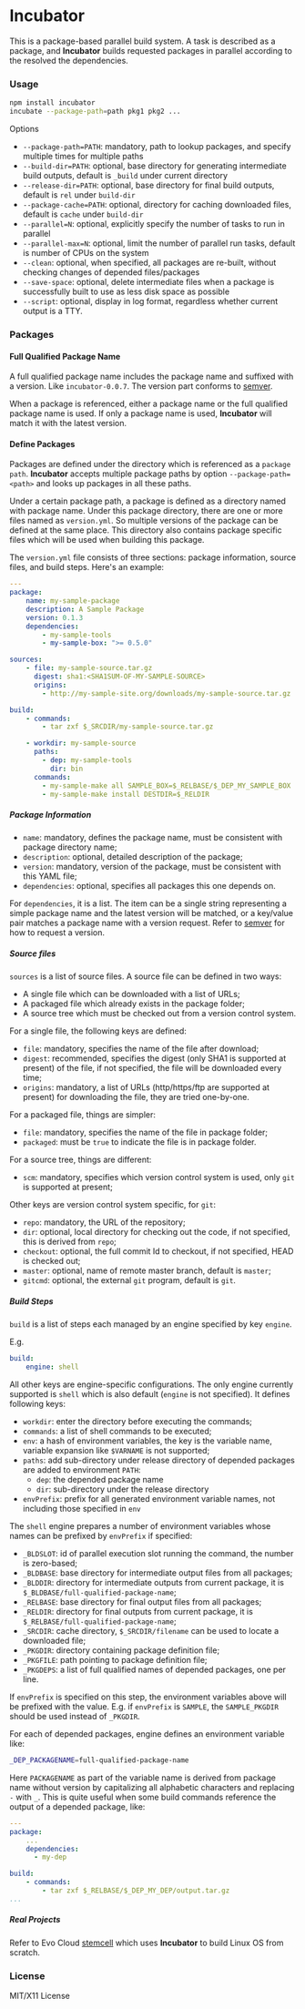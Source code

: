 # Incubator

This is a package-based parallel build system.
A task is described as a package, and **Incubator** builds requested packages
in parallel according to the resolved the dependencies.

### Usage

```bash
npm install incubator
incubate --package-path=path pkg1 pkg2 ...
```

Options

- `--package-path=PATH`: mandatory, path to lookup packages, and specify multiple times for multiple paths
- `--build-dir=PATH`: optional, base directory for generating intermediate build outputs, default is `_build` under current directory
- `--release-dir=PATH`: optional, base directory for final build outputs, default is `rel` under `build-dir`
- `--package-cache=PATH`: optional, directory for caching downloaded files, default is `cache` under `build-dir`
- `--parallel=N`: optional, explicitly specify the number of tasks to run in parallel
- `--parallel-max=N`: optional, limit the number of parallel run tasks, default is number of CPUs on the system
- `--clean`: optional, when specified, all packages are re-built, without checking changes of depended files/packages
- `--save-space`: optional, delete intermediate files when a package is successfully built to use as less disk space as possible
- `--script`: optional, display in log format, regardless whether current output is a TTY.

### Packages

#### Full Qualified Package Name

A full qualified package name includes the package name and suffixed with a version.
Like `incubator-0.0.7`. The version part conforms to [semver](http://semver.org).

When a package is referenced, either a package name or the full qualified package name is used.
If only a package name is used, **Incubator** will match it with the latest version.

#### Define Packages

Packages are defined under the directory which is referenced as a `package path`.
**Incubator** accepts multiple package paths by option `--package-path=<path>` and looks up
packages in all these paths.

Under a certain package path, a package is defined as a directory named with package name.
Under this package directory, there are one or more files named as `version.yml`.
So multiple versions of the package can be defined at the same place.
This directory also contains package specific files which will be used when building this package.

The `version.yml` file consists of three sections: package information, source files, and build steps.
Here's an example:

```yaml
---
package:
    name: my-sample-package
    description: A Sample Package
    version: 0.1.3
    dependencies:
        - my-sample-tools
        - my-sample-box: ">= 0.5.0"

sources:
    - file: my-sample-source.tar.gz
      digest: sha1:<SHA1SUM-OF-MY-SAMPLE-SOURCE>
      origins:
        - http://my-sample-site.org/downloads/my-sample-source.tar.gz

build:
    - commands:
        - tar zxf $_SRCDIR/my-sample-source.tar.gz

    - workdir: my-sample-source
      paths:
        - dep: my-sample-tools
          dir: bin
      commands:
        - my-sample-make all SAMPLE_BOX=$_RELBASE/$_DEP_MY_SAMPLE_BOX
        - my-sample-make install DESTDIR=$_RELDIR
```

##### Package Information

- `name`: mandatory, defines the package name, must be consistent with package directory name;
- `description`: optional, detailed description of the package;
- `version`: mandatory, version of the package, must be consistent with this YAML file;
- `dependencies`: optional, specifies all packages this one depends on.

For `dependencies`, it is a list.
The item can be a single string representing a simple package name and the latest version will be matched,
or a key/value pair matches a package name with a version request.
Refer to [semver](http://semver.org) for how to request a version.

##### Source files

`sources` is a list of source files.
A source file can be defined in two ways:

- A single file which can be downloaded with a list of URLs;
- A packaged file which already exists in the package folder;
- A source tree which must be checked out from a version control system.

For a single file, the following keys are defined:

- `file`: mandatory, specifies the name of the file after download;
- `digest`: recommended, specifies the digest (only SHA1 is supported at present) of the file, if not specified, the file will be downloaded every time;
- `origins`: mandatory, a list of URLs (http/https/ftp are supported at present) for downloading the file, they are tried one-by-one.

For a packaged file, things are simpler:

- `file`: mandatory, specifies the name of the file in package folder;
- `packaged`: must be `true` to indicate the file is in package folder.

For a source tree, things are different:

- `scm`: mandatory, specifies which version control system is used, only `git` is supported at present;

Other keys are version control system specific, for `git`:

- `repo`: mandatory, the URL of the repository;
- `dir`: optional, local directory for checking out the code, if not specified, this is derived from `repo`;
- `checkout`: optional, the full commit Id to checkout, if not specified, HEAD is checked out;
- `master`: optional, name of remote master branch, default is `master`;
- `gitcmd`: optional, the external `git` program, default is `git`.

##### Build Steps

`build` is a list of steps each managed by an engine specified by key `engine`.

E.g.

```yaml
build:
    engine: shell
```

All other keys are engine-specific configurations.
The only engine currently supported is `shell` which is also default (`engine` is not specified).
It defines following keys:

- `workdir`: enter the directory before executing the commands;
- `commands`: a list of shell commands to be executed;
- `env`: a hash of environment variables, the key is the variable name, variable expansion like `$VARNAME` is not supported;
- `paths`: add sub-directory under release directory of depended packages are added to environment `PATH`:
    - `dep`: the depended package name
    - `dir`: sub-directory under the release directory
- `envPrefix`: prefix for all generated environment variable names, not including those specified in `env`

The `shell` engine prepares a number of environment variables whose names can be prefixed by `envPrefix` if specified:

- `_BLDSLOT`: id of parallel execution slot running the command, the number is zero-based;
- `_BLDBASE`: base directory for intermediate output files from all packages;
- `_BLDDIR`: directory for intermediate outputs from current package, it is `$_BLDBASE/full-qualified-package-name`;
- `_RELBASE`: base directory for final output files from all packages;
- `_RELDIR`: directory for final outputs from current package, it is `$_RELBASE/full-qualified-package-name`;
- `_SRCDIR`: cache directory, `$_SRCDIR/filename` can be used to locate a downloaded file;
- `_PKGDIR`: directory containing package definition file;
- `_PKGFILE`: path pointing to package definition file;
- `_PKGDEPS`: a list of full qualified names of depended packages, one per line.

If `envPrefix` is specified on this step, the environment variables above will be prefixed with the value.
E.g. if `envPrefix` is `SAMPLE`, the `SAMPLE_PKGDIR` should be used instead of `_PKGDIR`.

For each of depended packages, engine defines an environment variable like:

```bash
_DEP_PACKAGENAME=full-qualified-package-name
```

Here `PACKAGENAME` as part of the variable name is derived from package name without version
by capitalizing all alphabetic characters and replacing `-` with `_`.
This is quite useful when some build commands reference the output of a depended package, like:

```yaml
---
package:
    ...
    dependencies:
      - my-dep

build:
    - commands:
        - tar zxf $_RELBASE/$_DEP_MY_DEP/output.tar.gz
...
```

##### Real Projects

Refer to Evo Cloud [stemcell](https://github/evo-cloud/stemcell) which uses **Incubator** to build Linux OS from scratch.

### License

MIT/X11 License
